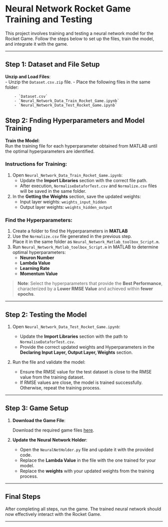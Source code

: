 # Neural Network Rocket Game Training and Testing

This project involves training and testing a neural network model for the Rocket Game. Follow the steps below to set up the files, train the model, and integrate it with the game.

---

## Step 1: Dataset and File Setup

  **Unzip and Load Files**:  
      - Unzip the `Dataset.csv.zip` file.
      - Place the following files in the same folder:
        
        - `Dataset.csv`
        - `Neural_Network_Data_Train_Rocket_Game.ipynb`
        - `Neural_Network_Data_Test_Rocket_Game.ipynb`

## Step 2: Fnding Hyperparameters and Model Training 

**Train the Model**:  
   Run the training file for each hyperparameter obtained from MATLAB until the optimal hyperparameters are identified.

   ### Instructions for Training:
   1. Open `Neural_Network_Data_Train_Rocket_Game.ipynb`:
      - Update the **Import Libraries** section with the correct file path.
      - After execution, `NormaliseDataforTest.csv` and `Normalize.csv` files will be saved in the same folder.
   2. In the **Getting the Weights** section, save the updated weights:
      - Input layer weights: `weights_input_hidden`
      - Output layer weights: `weights_hidden_output`

   ### Find the Hyperparameters:
   1. Create a folder to find the Hyperparameters in **MATLAB**
   2. Use the `Normalize.csv` file generated in the previous step.  
      Place it in the same folder as `Neural_Network_Matlab_toolbox_Script.m`.
   3. Run `Neural_Network_Matlab_toolbox_Script.m` in MATLAB to determine optimal hyperparameters:
      - **Neuron Number**
      - **Lambda Value**
      - **Learning Rate**
      - **Momentum Value**
 > **Note**: Select the hyperparameters that provide the **Best Performance**, characterized by a **Lower RMSE Value** and achieved within **fewer epochs**.
---

## Step 2: Testing the Model

1. Open `Neural_Network_Data_Test_Rocket_Game.ipynb`:
   - Update the **Import Libraries** section with the path to `NormaliseDataforTest.csv`.
   - Provide the correct updated weights and Hyperparameters in the **Declaring Input Layer, Output Layer, Weights** section.

2. Run the file and validate the model:
   - Ensure the RMSE value for the test dataset is close to the RMSE value from the training dataset.  
   - If RMSE values are close, the model is trained successfully. Otherwise, repeat the training process.

---

## Step 3: Game Setup

1. **Download the Game File**:
   
     Download the required game files [here](https://drive.google.com/drive/folders/1bGAeSXdoBgnuq01MAQWKVm6vQPHrBNDo).

2. **Update the Neural Network Holder**:
   - Open the `NeuralNetHolder.py` file and update it with the provided code.
   - Replace the **Lambda Value** in the file with the one trained for your model.
   - Replace the **weights** with your updated weights from the training process.

---

## Final Steps

After completing all steps, run the game. The trained neural network should now effectively interact with the Rocket Game.

---
